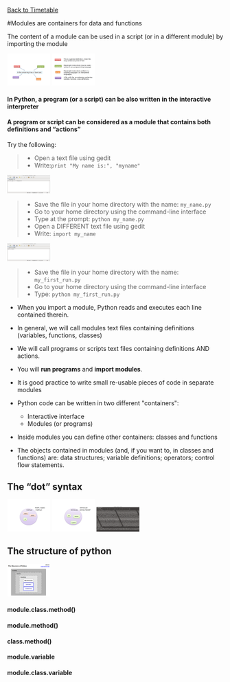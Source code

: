 <a href="https://github.com/ELIXIR-ITA-training/python_course"> Back to Timetable</a>


#Modules are containers for data and functions

The content of a module can be used in a script (or in a different module) by importing the module

<img src="../../img/pm1.png" alt="slot" style="width: 100px;"/>


<img src="../../img/pm2.png" alt="slot" style="width: 100px;"/>


#### In Python, a program (or a script) can be also written in the interactive interpreter

#### A program or script can be considered as a module that contains both definitions and “actions”

Try the following:
> -   Open a text file using gedit
> -   Write:`print "My name is:", "myname"`

<img src="../../img/pm3.png" alt="slot" style="width: 100px;"/>

> -   Save the file in your home directory with the name: `my_name.py`
> -   Go to your home directory using the command-line interface
> -   Type at the prompt: `python my_name.py`
> -   Open a DIFFERENT text file using gedit
> -   Write: `import my_name`

<img src="../../img/pm4.png" alt="slot" style="width: 100px;"/>

> -   Save the file in your home directory with the name: `my_first_run.py`
> -    Go to your home directory using the command-line interface
> -    Type: `python my_first_run.py`


- When you import a module, Python reads and executes each line contained therein.

- In general, we will call modules text files containing definitions (variables, functions, classes)

- We will call programs or scripts text files containing definitions AND actions. 

- You will **run programs** and **import modules**.

- It is good practice to write small re-usable pieces of code in separate modules

- Python code can be written in two different "containers":
  - Interactive interface
  - Modules (or programs)

- Inside modules you can define other containers: classes and functions

- The objects contained in modules (and, if you want to, in classes and functions) are: data structures; variable definitions; operators; control flow statements.


## The “dot” syntax

<img src="../../img/pm5.png" alt="slot" style="width: 100px;"/>

<img src="../../img/pm6.png" alt="slot" style="width: 100px;"/>

<img src="../../img/pm7.png" alt="slot" style="width: 100px;"/>

## The structure of python
<img src="../../img/pm8.png" alt="slot" style="width: 100px;"/>


#### module.class.method()
#### module.method()
#### class.method()
#### module.variable
#### module.class.variable
